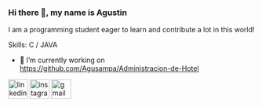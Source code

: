 ### Hi there 👋, my name is Agustin 
I am a programming student eager to learn and contribute a lot in this world!

Skills: C / JAVA

- 🔭 I’m currently working on https://github.com/Agusampa/Administracion-de-Hotel 


[<img src='https://cdn.jsdelivr.net/npm/simple-icons@3.0.1/icons/linkedin.svg' alt='linkedin' height='40'>](https://www.linkedin.com/in/https://www.linkedin.com/in/carlos-agustin-sampaoli-199401163//)  [<img src='https://cdn.jsdelivr.net/npm/simple-icons@3.0.1/icons/instagram.svg' alt='instagram' height='40'>](https://www.instagram.com/https://www.instagram.com/agusampaoli//)  [<img src='https://cdn.jsdelivr.net/npm/simple-icons@3.0.1/icons/gmail.svg' alt='gmail' height='40'>](agusampa0@gmail.com)  


